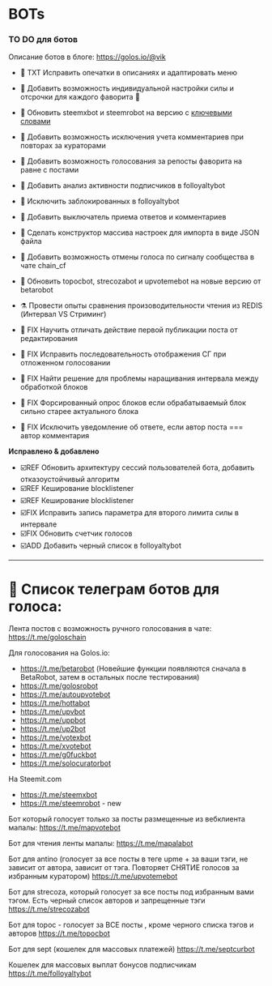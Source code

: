 # BOTs
### TO DO для ботов

Описание ботов в блоге: https://golos.io/@vik


* 📑 TXT Исправить опечатки в описаниях и адаптировать меню 
* 🔬 Добавить возможность индивидуальной настройки силы и отсрочки для каждого фаворита 🔌
* 🔄 Обновить steemxbot и steemrobot на версию с [ключевыми словами](https://golos.io/ru--golos/@vik/v-betarobot-dobavlen-novyi-funkcional-prizyv-kita-golosovanie-po-klyuchevym-slovam-v-kommentariyakh-i-uchastie-v-programmakh#@rubin/re-vik-v-betarobot-dobavlen-novyi-funkcional-prizyv-kita-golosovanie-po-klyuchevym-slovam-v-kommentariyakh-i-uchastie-v-programmakh-20170923t213758902z)
* 🔬 Добавить возможность исключения учета комментариев при повторах за кураторами 
* 🔬 Добавить возможность голосования за репосты фаворита на равне с постами 
* 🔬 Добавить анализ активности подписчиков в folloyaltybot
* 🔬 Исключить заблокированных в folloyaltybot 
* 🔬 Добавить выключатель приема ответов и комментариев
* 🔬 Сделать конструктор массива настроек для импорта в виде JSON файла
* 🔬 Добавить возможность отмены голоса по сигналу сообщества в чате chain_cf
* 🔄 Обновить topocbot, strecozabot и upvotemebot на новые версию от betarobot
* ⚗️ Провести опыты сравнения произоводительности чтения из REDIS (Интервал VS Стриминг)

* 💊 FIX Научить отличать действие первой публикации поста от редактирования
* 💊 FIX Исправить последовательность отображения СГ при отложенном голосовании 
* 💊 FIX Найти решение для проблемы наращивания интервала между обработкой блоков 
* 💊 FIX Форсированный опрос блоков если обрабатываемый блок сильно старее актуального блока 
* 💊 FIX Исключить уведомление об ответе, если автор поста === автор комментария


**Исправлено & добавлено**
* ☑️REF Обновить архитектуру сессий пользователей бота, добавить отказоустойчивый алгоритм 
* ☑️REF Кеширование blocklistener
* ☑️REF Кеширование blocklistener
* ☑️FIX Исправить запись параметра для второго лимита силы в интервале
* ☑️FIX Обновить счетчик голосов 
* ☑️ADD Добавить черный список в folloyaltybot 
***

# 📡 Список телеграм ботов для голоса:
Лента постов с возможность ручного голосования в чате:
https://t.me/goloschain

Для голосования на Golos.io:
* https://t.me/betarobot (Новейшие функции появляются сначала в BetaRobot, затем в остальных после тестирования)  
* https://t.me/golosrobot 
* https://t.me/autoupvotebot
* https://t.me/hottabot
* https://t.me/upvbot
* https://t.me/uppbot
* https://t.me/up2bot 
* https://t.me/votexbot 
* https://t.me/xvotebot
* https://t.me/g0fuckbot 
* https://t.me/solocuratorbot 

На Steemit.com
* https://t.me/steemxbot
* https://t.me/steemrobot - new

Бот который голосует только за посты размещенные из вебклиента мапалы:
https://t.me/mapvotebot

Бот для чтения ленты мапалы:
https://t.me/mapalabot 

Бот для antino (голосует за все посты в теге upme + за ваши тэги, не зависит от автора, зависит от тэга. Повторяет СНЯТИЕ голосов за избранным куратором) 
https://t.me/upvotemebot

Бот для strecoza, который голосует за все посты под избранным вами тэгом. Есть черный список авторов и запрещенные тэги
https://t.me/strecozabot

Бот для topoc - голосует за ВСЕ посты , кроме черного списка тэгов и авторов
https://t.me/topocbot


Бот для sept  (кошелек для массовых платежей) 
https://t.me/septcurbot

Кошелек для массовых выплат бонусов подписчикам
https://t.me/folloyaltybot


